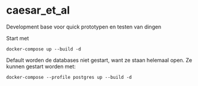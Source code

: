 # caesar_et_al
Development base voor quick prototypen en testen van dingen

Start met 

    docker-compose up --build -d

Default worden de databases niet gestart, want ze staan helemaal open. Ze kunnen gestart worden met:

    docker-compose --profile postgres up --build -d 

